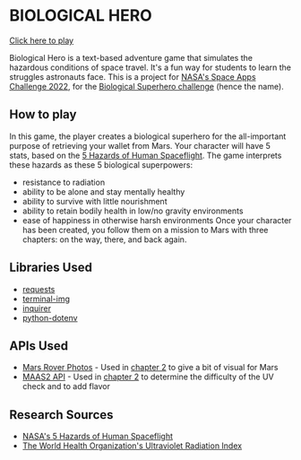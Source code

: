 # BIOLOGICAL HERO
[Click here to play](https://digital-raiders-nasa22.herokuapp.com/)

Biological Hero is a text-based adventure game that simulates the hazardous conditions of space travel. It's a fun way for students to learn the struggles astronauts face.
This is a project for [NASA's Space Apps Challenge 2022](https://www.spaceappschallenge.org/), for the [Biological Superhero challenge](https://2022.spaceappschallenge.org/challenges/2022-challenges/space-biology-superhero/details) (hence the name).

## How to play

In this game, the player creates a biological superhero for the all-important purpose of retrieving your wallet from Mars.
Your character will have 5 stats, based on the [5 Hazards of Human Spaceflight](https://www.nasa.gov/hrp/5-hazards-of-human-spaceflight).
The game interprets these hazards as these 5 biological superpowers:
- resistance to radiation
- ability to be alone and stay mentally healthy
- ability to survive with little nourishment
- ability to retain bodily health in low/no gravity environments
- ease of happiness in otherwise harsh environments
Once your character has been created, you follow them on a mission to Mars with three chapters: on the way, there, and back again.


## Libraries Used

- [requests](https://pypi.org/project/requests/)
- [terminal-img](https://pypi.org/project/terminal-img/)
- [inquirer](https://pypi.org/project/inquirer/)
- [python-dotenv](https://pypi.org/project/python-dotenv/)

## APIs Used

- [Mars Rover Photos](https://github.com/chrisccerami/mars-photo-api) - Used in [chapter 2](https://github.com/randolph-code-club/space_apps_2022/blob/main/level2.py#L24) to give a bit of visual for Mars
- [MAAS2 API](https://maas2.apollorion.com/) - Used in [chapter 2](https://github.com/randolph-code-club/space_apps_2022/blob/main/level2.py#L31) to determine the difficulty of the UV check and to add flavor

## Research Sources

- [NASA's 5 Hazards of Human Spaceflight](https://www.nasa.gov/hrp/5-hazards-of-human-spaceflight)
- [The World Health Organization's Ultraviolet Radiation Index](https://www.who.int/news-room/questions-and-answers/item/radiation-the-ultraviolet-(uv)-index)